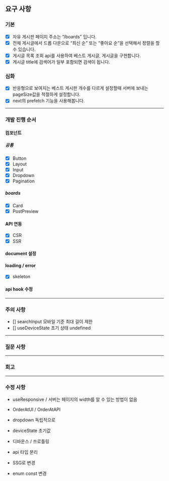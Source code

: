 ## 요구 사항

### 기본

- [x] 자유 게시판 페이지 주소는 “/boards” 입니다.
- [x] 전체 게시글에서 드롭 다운으로 “최신 순” 또는 “좋아요 순”을 선택해서 정렬을 할 수 있습니다.
- [x] 게시글 목록 조회 api를 사용하여 베스트 게시글, 게시글을 구현합니다.
- [x] 게시글 title에 검색어가 일부 포함되면 검색이 됩니다.

### 심화

- [x] 반응형으로 보여지는 베스트 게시판 개수를 다르게 설정할때 서버에 보내는 pageSize값을 적절하게 설정합니다.
- [x] next의 prefetch 기능을 사용해봅니다.

---

### 개발 진행 순서

#### 컴포넌트

##### 공통

- [x] Button
- [x] Layout
- [x] Input
- [x] Dropdown
- [x] Pagination

##### boards

- [x] Card
- [x] PostPreview

#### API 연동

- [x] CSR
- [x] SSR

#### document 설정

#### loading / error

- [x] skeleton

#### api hook 수정

---

### 주의 사항

- [] searchInput 모바일 기준 최대 길이 제한
- [] useDeviceState 초기 상태 undefined

---

### 질문 사항

---

### 회고

---

### 수정 사항

- useResponsive / 서버는 페이지의 width를 알 수 있는 방법이 없음
- OrderAtUI / OrderAtAPI

- dropdown 독립적으로
- deviceState 초기값
- 디바운스 / 쓰로틀링
- api 타입 분리
- SSG로 변경
- enum const 변경
